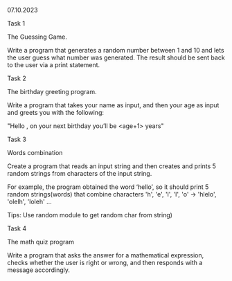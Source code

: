 07.10.2023

Task 1

The Guessing Game.

Write a program that generates a random number between 1 and 10 and lets the user guess what number was generated. The result should be sent back to the user via a print statement.

Task 2

The birthday greeting program.

Write a program that takes your name as input, and then your age as input and greets you with the following:

"Hello <name>, on your next birthday you’ll be <age+1> years"

Task 3

Words combination

Create a program that reads an input string and then creates and prints 5 random strings from characters of the input string.

For example, the program obtained the word ‘hello’, so it should print 5 random strings(words) that combine characters 'h', 'e', 'l', 'l', 'o' -> 'hlelo', 'olelh', 'loleh' …

Tips: Use random module to get random char from string)

Task 4

The math quiz program

Write a program that asks the answer for a mathematical expression, checks whether the user is right or wrong, and then responds with a message accordingly.
